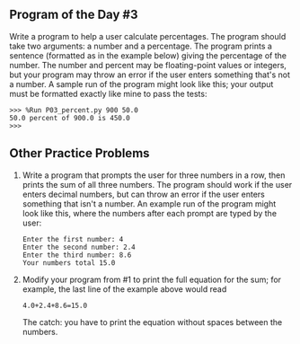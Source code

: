 

## Program of the Day #3

Write a program to help a user calculate percentages. The program should take two arguments: a number and a percentage. The program prints a sentence (formatted as in the example below) giving the percentage of the number. The number and percent may be floating-point values or integers, but your program may throw an error if the user enters something that's not a number. A sample run of the program might look like this; your output must be formatted exactly like mine to pass the tests:

```
>>> %Run P03_percent.py 900 50.0
50.0 percent of 900.0 is 450.0
>>> 
```


## Other Practice Problems

1. Write a program that prompts the user for three numbers in a row, then prints the sum of all three numbers. The program should work if the user enters decimal numbers, but can throw an error if the user enters something that isn't a number. An example run of the program might look like this, where the numbers after each prompt are typed by the user:

   ```
   Enter the first number: 4
   Enter the second number: 2.4
   Enter the third number: 8.6
   Your numbers total 15.0
   ```


2. Modify your program from #1 to print the full equation for the sum; for example, the last line of the example above would read

   ```
   4.0+2.4+8.6=15.0
   ```

   The catch: you have to print the equation without spaces between the numbers.


